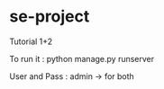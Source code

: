 # se-project
Tutorial 1+2

To run it : python manage.py runserver

User and Pass : admin -> for both
